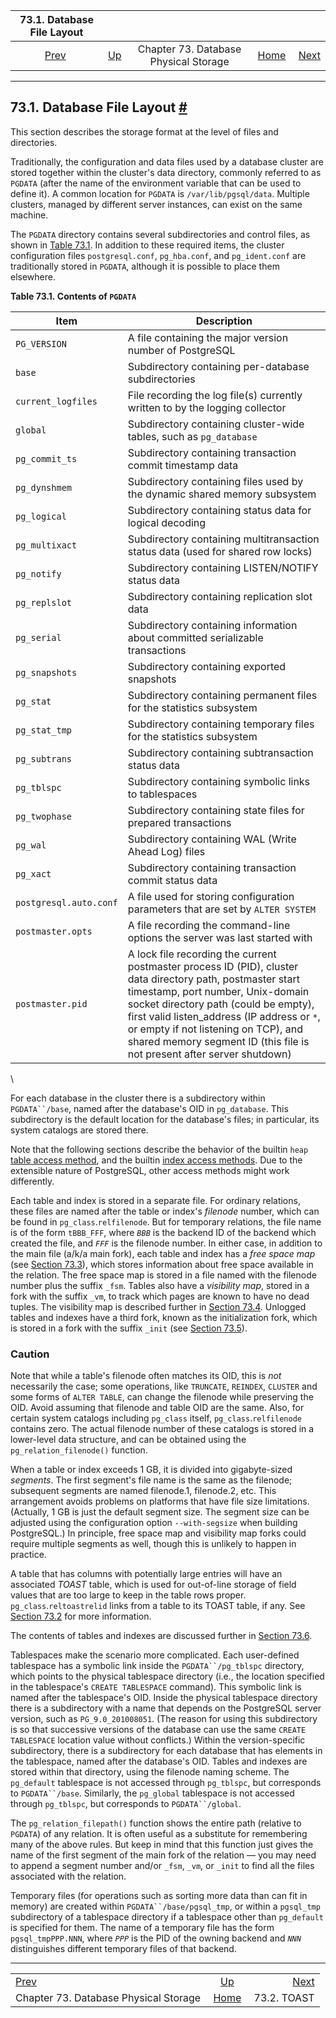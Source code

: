 <!--?xml version="1.0" encoding="UTF-8" standalone="no"?-->

|                   73.1. Database File Layout                  |                                                            |                                       |                                                       |                                           |
| :-----------------------------------------------------------: | :--------------------------------------------------------- | :-----------------------------------: | ----------------------------------------------------: | ----------------------------------------: |
| [Prev](storage.html "Chapter 73. Database Physical Storage")  | [Up](storage.html "Chapter 73. Database Physical Storage") | Chapter 73. Database Physical Storage | [Home](index.html "PostgreSQL 17devel Documentation") |  [Next](storage-toast.html "73.2. TOAST") |

***

## 73.1. Database File Layout [#](#STORAGE-FILE-LAYOUT)

This section describes the storage format at the level of files and directories.

Traditionally, the configuration and data files used by a database cluster are stored together within the cluster's data directory, commonly referred to as `PGDATA` (after the name of the environment variable that can be used to define it). A common location for `PGDATA` is `/var/lib/pgsql/data`. Multiple clusters, managed by different server instances, can exist on the same machine.

The `PGDATA` directory contains several subdirectories and control files, as shown in [Table 73.1](storage-file-layout.html#PGDATA-CONTENTS-TABLE "Table 73.1. Contents of PGDATA"). In addition to these required items, the cluster configuration files `postgresql.conf`, `pg_hba.conf`, and `pg_ident.conf` are traditionally stored in `PGDATA`, although it is possible to place them elsewhere.

**Table 73.1. Contents of `PGDATA`**

| Item                   | Description                                                                                                                                                                                                                                                                                                                                               |
| ---------------------- | --------------------------------------------------------------------------------------------------------------------------------------------------------------------------------------------------------------------------------------------------------------------------------------------------------------------------------------------------------- |
| `PG_VERSION`           | A file containing the major version number of PostgreSQL                                                                                                                                                                                                                                                                                                  |
| `base`                 | Subdirectory containing per-database subdirectories                                                                                                                                                                                                                                                                                                       |
| `current_logfiles`     | File recording the log file(s) currently written to by the logging collector                                                                                                                                                                                                                                                                              |
| `global`               | Subdirectory containing cluster-wide tables, such as `pg_database`                                                                                                                                                                                                                                                                                        |
| `pg_commit_ts`         | Subdirectory containing transaction commit timestamp data                                                                                                                                                                                                                                                                                                 |
| `pg_dynshmem`          | Subdirectory containing files used by the dynamic shared memory subsystem                                                                                                                                                                                                                                                                                 |
| `pg_logical`           | Subdirectory containing status data for logical decoding                                                                                                                                                                                                                                                                                                  |
| `pg_multixact`         | Subdirectory containing multitransaction status data (used for shared row locks)                                                                                                                                                                                                                                                                          |
| `pg_notify`            | Subdirectory containing LISTEN/NOTIFY status data                                                                                                                                                                                                                                                                                                         |
| `pg_replslot`          | Subdirectory containing replication slot data                                                                                                                                                                                                                                                                                                             |
| `pg_serial`            | Subdirectory containing information about committed serializable transactions                                                                                                                                                                                                                                                                             |
| `pg_snapshots`         | Subdirectory containing exported snapshots                                                                                                                                                                                                                                                                                                                |
| `pg_stat`              | Subdirectory containing permanent files for the statistics subsystem                                                                                                                                                                                                                                                                                      |
| `pg_stat_tmp`          | Subdirectory containing temporary files for the statistics subsystem                                                                                                                                                                                                                                                                                      |
| `pg_subtrans`          | Subdirectory containing subtransaction status data                                                                                                                                                                                                                                                                                                        |
| `pg_tblspc`            | Subdirectory containing symbolic links to tablespaces                                                                                                                                                                                                                                                                                                     |
| `pg_twophase`          | Subdirectory containing state files for prepared transactions                                                                                                                                                                                                                                                                                             |
| `pg_wal`               | Subdirectory containing WAL (Write Ahead Log) files                                                                                                                                                                                                                                                                                                       |
| `pg_xact`              | Subdirectory containing transaction commit status data                                                                                                                                                                                                                                                                                                    |
| `postgresql.auto.conf` | A file used for storing configuration parameters that are set by `ALTER SYSTEM`                                                                                                                                                                                                                                                                           |
| `postmaster.opts`      | A file recording the command-line options the server was last started with                                                                                                                                                                                                                                                                                |
| `postmaster.pid`       | A lock file recording the current postmaster process ID (PID), cluster data directory path, postmaster start timestamp, port number, Unix-domain socket directory path (could be empty), first valid listen\_address (IP address or `*`, or empty if not listening on TCP), and shared memory segment ID (this file is not present after server shutdown) |

\


For each database in the cluster there is a subdirectory within `PGDATA``/base`, named after the database's OID in `pg_database`. This subdirectory is the default location for the database's files; in particular, its system catalogs are stored there.

Note that the following sections describe the behavior of the builtin `heap` [table access method](tableam.html "Chapter 63. Table Access Method Interface Definition"), and the builtin [index access methods](indexam.html "Chapter 64. Index Access Method Interface Definition"). Due to the extensible nature of PostgreSQL, other access methods might work differently.

Each table and index is stored in a separate file. For ordinary relations, these files are named after the table or index's *filenode* number, which can be found in `pg_class`.`relfilenode`. But for temporary relations, the file name is of the form `tBBB_FFF`, where *`BBB`* is the backend ID of the backend which created the file, and *`FFF`* is the filenode number. In either case, in addition to the main file (a/k/a main fork), each table and index has a *free space map* (see [Section 73.3](storage-fsm.html "73.3. Free Space Map")), which stores information about free space available in the relation. The free space map is stored in a file named with the filenode number plus the suffix `_fsm`. Tables also have a *visibility map*, stored in a fork with the suffix `_vm`, to track which pages are known to have no dead tuples. The visibility map is described further in [Section 73.4](storage-vm.html "73.4. Visibility Map"). Unlogged tables and indexes have a third fork, known as the initialization fork, which is stored in a fork with the suffix `_init` (see [Section 73.5](storage-init.html "73.5. The Initialization Fork")).

### Caution

Note that while a table's filenode often matches its OID, this is *not* necessarily the case; some operations, like `TRUNCATE`, `REINDEX`, `CLUSTER` and some forms of `ALTER TABLE`, can change the filenode while preserving the OID. Avoid assuming that filenode and table OID are the same. Also, for certain system catalogs including `pg_class` itself, `pg_class`.`relfilenode` contains zero. The actual filenode number of these catalogs is stored in a lower-level data structure, and can be obtained using the `pg_relation_filenode()` function.

When a table or index exceeds 1 GB, it is divided into gigabyte-sized *segments*. The first segment's file name is the same as the filenode; subsequent segments are named filenode.1, filenode.2, etc. This arrangement avoids problems on platforms that have file size limitations. (Actually, 1 GB is just the default segment size. The segment size can be adjusted using the configuration option `--with-segsize` when building PostgreSQL.) In principle, free space map and visibility map forks could require multiple segments as well, though this is unlikely to happen in practice.

A table that has columns with potentially large entries will have an associated *TOAST* table, which is used for out-of-line storage of field values that are too large to keep in the table rows proper. `pg_class`.`reltoastrelid` links from a table to its TOAST table, if any. See [Section 73.2](storage-toast.html "73.2. TOAST") for more information.

The contents of tables and indexes are discussed further in [Section 73.6](storage-page-layout.html "73.6. Database Page Layout").

Tablespaces make the scenario more complicated. Each user-defined tablespace has a symbolic link inside the `PGDATA``/pg_tblspc` directory, which points to the physical tablespace directory (i.e., the location specified in the tablespace's `CREATE TABLESPACE` command). This symbolic link is named after the tablespace's OID. Inside the physical tablespace directory there is a subdirectory with a name that depends on the PostgreSQL server version, such as `PG_9.0_201008051`. (The reason for using this subdirectory is so that successive versions of the database can use the same `CREATE TABLESPACE` location value without conflicts.) Within the version-specific subdirectory, there is a subdirectory for each database that has elements in the tablespace, named after the database's OID. Tables and indexes are stored within that directory, using the filenode naming scheme. The `pg_default` tablespace is not accessed through `pg_tblspc`, but corresponds to `PGDATA``/base`. Similarly, the `pg_global` tablespace is not accessed through `pg_tblspc`, but corresponds to `PGDATA``/global`.

The `pg_relation_filepath()` function shows the entire path (relative to `PGDATA`) of any relation. It is often useful as a substitute for remembering many of the above rules. But keep in mind that this function just gives the name of the first segment of the main fork of the relation — you may need to append a segment number and/or `_fsm`, `_vm`, or `_init` to find all the files associated with the relation.

Temporary files (for operations such as sorting more data than can fit in memory) are created within `PGDATA``/base/pgsql_tmp`, or within a `pgsql_tmp` subdirectory of a tablespace directory if a tablespace other than `pg_default` is specified for them. The name of a temporary file has the form `pgsql_tmpPPP.NNN`, where *`PPP`* is the PID of the owning backend and *`NNN`* distinguishes different temporary files of that backend.

***

|                                                               |                                                            |                                           |
| :------------------------------------------------------------ | :--------------------------------------------------------: | ----------------------------------------: |
| [Prev](storage.html "Chapter 73. Database Physical Storage")  | [Up](storage.html "Chapter 73. Database Physical Storage") |  [Next](storage-toast.html "73.2. TOAST") |
| Chapter 73. Database Physical Storage                         |    [Home](index.html "PostgreSQL 17devel Documentation")   |                               73.2. TOAST |
